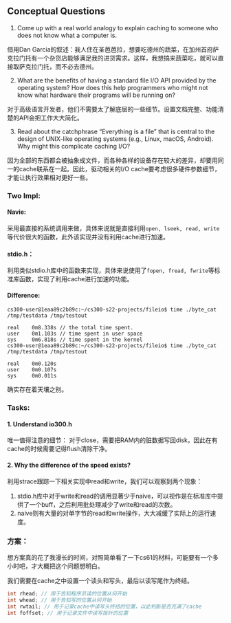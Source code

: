 ## Conceptual Questions
1. Come up with a real world analogy to explain caching to someone who does not know what a computer is.

借用Dan Garcia的叙述：我人住在圣芭芭拉，想要吃德州的蔬菜，在加州首府萨克拉门托有一个杂货店能够满足我的进货需求。这样，我想搞来蔬菜吃，就可以直接取萨克拉门托，而不必去德州。

2. What are the benefits of having a standard file I/O API provided by the operating system? How does this help programmers who might not know what hardware their programs will be running on?

对于高级语言开发者，他们不需要太了解底层的一些细节。设置文档完整、功能清楚的API会把工作大大简化。

3. Read about the catchphrase “Everything is a file” that is central to the design of UNIX-like operating systems (e.g., Linux, macOS, Android). Why might this complicate caching I/O?

因为全部的东西都会被抽象成文件，而各种各样的设备存在较大的差异，却要用同一的cache联系在一起。因此，驱动相关的I/O cache要考虑很多硬件参数细节，才能让执行效果相对更好一些。

### Two Impl:
#### Navie:
采用最直接的系统调用来做，具体来说就是直接利用`open, lseek, read, write`等代价很大的函数，此外该实现并没有利用cache进行加速。
#### stdio.h：
利用类似stdio.h库中的函数来实现，具体来说使用了`fopen, fread, fwrite`等标准库函数，实现了利用cache进行加速的功能。
#### Difference:
```shell
cs300-user@1eaa89c2b89c:~/cs300-s22-projects/fileio$ time ./byte_cat /tmp/testdata /tmp/testout

real    0m8.338s // the total time spent.
user    0m1.103s // time spent in user space
sys     0m6.818s // time spent in the kernel
cs300-user@1eaa89c2b89c:~/cs300-s22-projects/fileio$ time ./byte_cat /tmp/testdata /tmp/testout

real    0m0.120s
user    0m0.107s
sys     0m0.011s
```
确实存在着天壤之别。
### Tasks:
#### 1. Understand io300.h
唯一值得注意的细节：
对于close，需要把RAM内的脏数据写回disk，因此在有cache的时候需要记得flush清除干净。
#### 2. Why the difference of the speed exists?
利用strace跟踪一下相关实现中read和write，我们可以观察到两个现象：
1. stdio.h库中对于write和read的调用显著少于naive，可以视作是在标准库中提供了一个buff，之后利用批处理减少了write和read的次数。
2. naive则有大量的对单字节的read和write操作，大大减缓了实际上的运行速度。

### 方案：
想方案真的花了我漫长的时间，对照简单看了一下cs61的材料，可能要有一个多小时吧，才大概把这个问题想明白。

我们需要在cache之中设置一个读头和写头，最后以读写尾作为终结。
```C
int rhead; // 用于告知程序员读的位置从何开始
int whead; // 用于告知写的位置从何开始
int rwtail; // 用于记录cache中读写头终结的位置，以此判断是否充满了cache
int foffset; // 用于记录文件中读写指针的位置
```